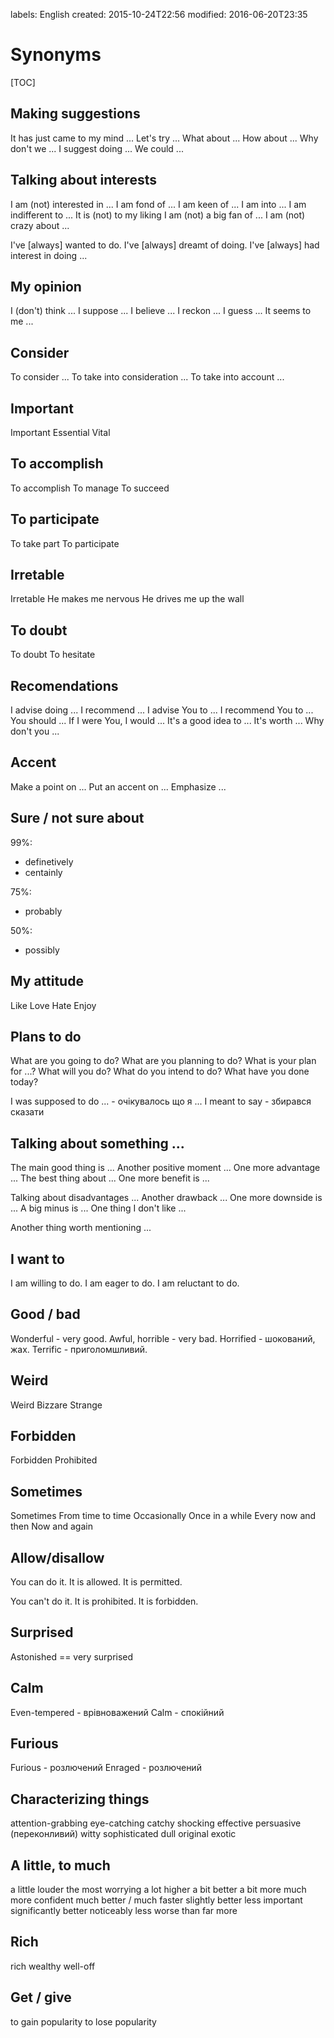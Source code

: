 labels: English
created: 2015-10-24T22:56
modified: 2016-06-20T23:35

# Synonyms

[TOC]

## Making suggestions

It has just came to my mind ...
Let's try ...
What about ...
How about ...
Why don't we ...
I suggest doing ...
We could ...

## Talking about interests

I am (not) interested in ...
I am fond of ...
I am keen of ...
I am into ...
I am indifferent to ...
It is (not) to my liking
I am (not) a big fan of ...
I am (not) crazy about ...

I've [always] wanted to do.
I've [always] dreamt of doing.
I've [always] had interest in doing ...

## My opinion

I (don't) think ...
I suppose ...
I believe ...
I reckon ...
I guess ...
It seems to me ...

## Consider

To consider ...
To take into consideration ...
To take into account ...

## Important

Important
Essential
Vital

## To accomplish

To accomplish
To manage
To succeed

## To participate

To take part
To participate

## Irretable

Irretable
He makes me nervous
He drives me up the wall

## To doubt

To doubt
To hesitate

## Recomendations

I advise doing ...
I recommend ...
I advise You to ...
I recommend You to ...
You should ...
If I were You, I would ...
It's a good idea to ...
It's worth ...
Why don't you ...

## Accent

Make a point on ...
Put an accent on ...
Emphasize ...

## Sure / not sure about

99%:

- definetively
- centainly

75%:

- probably

50%:

- possibly

## My attitude

Like
Love
Hate
Enjoy

## Plans to do

What are you going to do?
What are you planning to do?
What is your plan for ...?
What will you do?
What do you intend to do?
What have you done today?

I was supposed to do ... - очікувалось що я ...
I meant to say - збирався сказати

## Talking about something ...

The main good thing is ...
Another positive moment ...
One more advantage ...
The best thing about ...
One more benefit is ...

Talking about disadvantages ...
Another drawback ...
One more downside is ...
A big minus is ...
One thing I don't like ...

Another thing worth mentioning ...

## I want to

I am willing to do.
I am eager to do.
I am reluctant to do.

## Good / bad

Wonderful - very good.
Awful, horrible - very bad.
Horrified - шокований, жах.
Terrific - приголомшливий.

## Weird

Weird
Bizzare
Strange

## Forbidden

Forbidden
Prohibited

## Sometimes

Sometimes
From time to time
Occasionally
Once in a while
Every now and then
Now and again

## Allow/disallow

You can do it.
It is allowed.
It is permitted.

You can't do it.
It is prohibited.
It is forbidden.

## Surprised

Astonished == very surprised

## Calm

Even-tempered - врівноважений
Calm - спокійний

## Furious

Furious - розлючений
Enraged - розлючений

## Characterizing things

attention-grabbing
eye-catching
catchy
shocking
effective
persuasive (переконливий)
witty
sophisticated
dull
original
exotic

## A little, to much

a little louder
the most worrying
a lot higher
a bit better
a bit more
much more confident
much better / much faster
slightly better
less important
significantly better
noticeably less
worse than
far more

## Rich

rich
wealthy
well-off

## Get / give

to gain popularity
to lose popularity
